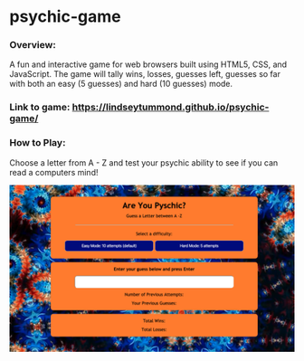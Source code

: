 # psychic-game

### Overview:
A fun and interactive game for web browsers built using HTML5, CSS, and JavaScript.
The game will tally wins, losses, guesses left, guesses so far with both an easy (5 guesses) and hard (10 guesses) mode.

### Link to game: https://lindseytummond.github.io/psychic-game/

### How to Play:
Choose a letter from A - Z and test your psychic ability to see if you can read a computers mind!

<a href="https://lindseytummond.github.io/psychic-game/">
  <img src="assets/images/psychic-game-finished.png">
</a>
